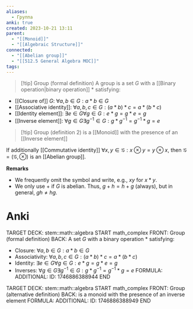 ```yaml
---
aliases:
  - Группа
anki: true
created: 2023-10-21 13:11
parent:
  - "[[Monoid]]"
  - "[[Algebraic Structure]]"
connected:
  - "[[Abelian group]]"
  - "[[512.5 General Algebra MOC]]"
tags:
---
```


> [!tip] Group (formal definition)
> A group is a set $G$ with a [[Binary operation|binary operation]] $*$ satisfying:
- [[Closure of]] $G$: $\forall a,b \in G: a * b \in G$
- [[Associative identity]]: $\forall a,b,c \in G: (a * b) * c = a * (b * c)$
- [[Identity element]]: $\exists e \in G \forall g \in G: e * g = g * e = g$
- [[Inverse element]]: $\forall g \in G \exists g^{-1} \in G: g * g^{-1} = g^{-1} * g = e$

> [!tip] Group (definition 2)
> is a [[Monoid]] with the presence of an [[Inverse element]]

If additionally [[Commutative identity]] $\forall x, y \in \mathcal{G} : x \otimes y = y \otimes x$, then $\mathcal{G} = (\mathcal{G}, \otimes)$ is an [[Abelian group]].

**Remarks**  
- We frequently omit the symbol and write, e.g., $xy$ for $x * y$.
- We only use $+$ if $G$ is abelian. Thus, $g + h = h + g$ (always), but in general, $gh \neq hg$.

# Anki
TARGET DECK: stem::math::algebra
START
math_complex
FRONT: Group (formal definition)
BACK: A set $G$ with a binary operation $*$ satisfying:
- Closure: $\forall a,b \in G: a * b \in G$
- Associativity: $\forall a,b,c \in G: (a * b) * c = a * (b * c)$
- Identity: $\exists e \in G \forall g \in G: e * g = g * e = g$
- Inverses: $\forall g \in G \exists g^{-1} \in G: g * g^{-1} = g^{-1} * g = e$
FORMULA: 
ADDITIONAL:
ID: 1746886388944
END

TARGET DECK: stem::math::algebra
START
math_complex
FRONT: Group (alternative definition)
BACK: is a monoid with the presence of an inverse element
FORMULA: 
ADDITIONAL:
ID: 1746886388949
END





